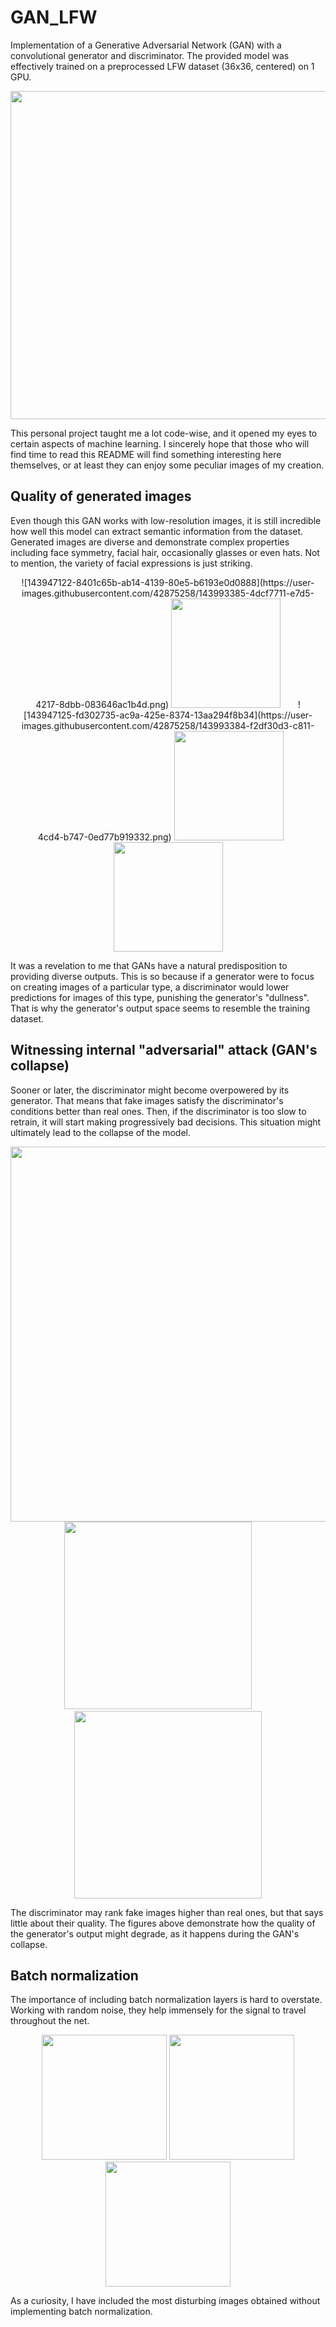# GAN_LFW

Implementation of a Generative Adversarial Network (GAN) with a convolutional generator and discriminator. The provided model was effectively trained on a preprocessed LFW dataset (36x36, centered) on 1 GPU.

<p align="center">
  <img src="https://user-images.githubusercontent.com/42875258/143950484-9a8dbbb9-8807-436d-b639-7bc0b54cadd4.gif" width="525">
</p>

This personal project taught me a lot code-wise, and it opened my eyes to certain aspects of machine learning. I sincerely hope that those who will find time to read this README will find something interesting here themselves, or at least they can enjoy some peculiar images of my creation.

## Quality of generated images

Even though this GAN works with low-resolution images, it is still incredible how well this model can extract semantic information from the dataset. Generated images are diverse and demonstrate complex properties including face symmetry, facial hair, occasionally glasses or even hats. Not to mention, the variety of facial expressions is just striking.

<p align="center">![143947122-8401c65b-ab14-4139-80e5-b6193e0d0888](https://user-images.githubusercontent.com/42875258/143993385-4dcf7711-e7d5-4217-8dbb-083646ac1b4d.png)

  <img src="https://user-images.githubusercontent.com/42875258/143947116-ea1f6bde-145e-47fe-844d-8b8c64a88380.png" width="175">
  &nbsp;&nbsp;&nbsp;&nbsp;&nbsp;&nbsp;![143947125-fd302735-ac9a-425e-8374-13aa294f8b34](https://user-images.githubusercontent.com/42875258/143993384-f2df30d3-c811-4cd4-b747-0ed77b919332.png)

  <img src="https://user-images.githubusercontent.com/42875258/143947122-8401c65b-ab14-4139-80e5-b6193e0d0888.png" width="175">
  &nbsp;&nbsp;&nbsp;&nbsp;&nbsp;
  <img src="https://user-images.githubusercontent.com/42875258/143947125-fd302735-ac9a-425e-8374-13aa294f8b34.png" width="175">
</p>

It was a revelation to me that GANs have a natural predisposition to providing diverse outputs. This is so because if a generator were to focus on creating images of a particular type, a discriminator would lower predictions for images of this type, punishing the generator's "dullness". That is why the generator's output space seems to resemble the training dataset.

## Witnessing internal "adversarial" attack (GAN's collapse)

Sooner or later, the discriminator might become overpowered by its generator. That means that fake images satisfy the discriminator's conditions better than real ones. Then, if the discriminator is too slow to retrain, it will start making progressively bad decisions. This situation might ultimately lead to the collapse of the model.

<p align="center">
  <img src="https://user-images.githubusercontent.com/42875258/143992399-fb33e836-dae5-4da9-9fdb-0f4ed05b0c7a.gif" width="600"><br>
  <img src="https://user-images.githubusercontent.com/42875258/143959911-a0f2e9df-71b7-4108-9a61-b6def7e57086.png" width="300">
  &nbsp;&nbsp;&nbsp;&nbsp;&nbsp;&nbsp;&nbsp;
  <img src="https://user-images.githubusercontent.com/42875258/143983246-6bd347b8-4dea-4ccc-b42f-4d4f8bf5d5dc.png" width="300">
</p>

The discriminator may rank fake images higher than real ones, but that says little about their quality. The figures above demonstrate how the quality of the generator's output might degrade, as it happens during the GAN's collapse. 


## Batch normalization

The importance of including batch normalization layers is hard to overstate. Working with random noise, they help immensely for the signal to travel throughout the net.

<p align="center">
  <img src="https://user-images.githubusercontent.com/42875258/143985635-c7e9d4ba-ca59-41e8-a615-133abdc78b57.png" width="200">
  <img src="https://user-images.githubusercontent.com/42875258/143985750-bcdd995e-ff6c-4bc5-91a5-57212a070e3f.png" width="200">
  <img src="https://user-images.githubusercontent.com/42875258/143985769-ad1e3100-fa67-47db-8c5d-eb8705686f9d.png" width="200">
</p>

As a curiosity, I  have included the most disturbing images obtained without implementing batch normalization.
